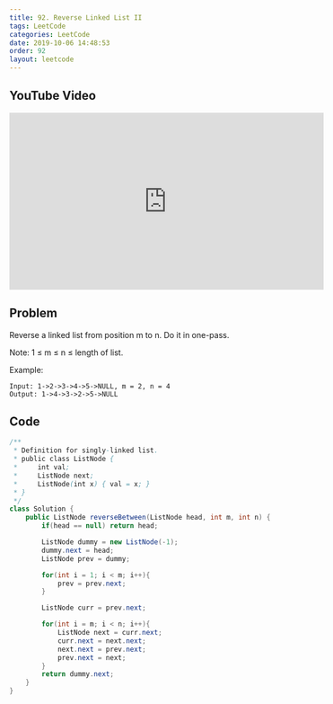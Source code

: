 ```yaml
---
title: 92. Reverse Linked List II
tags: LeetCode
categories: LeetCode
date: 2019-10-06 14:48:53
order: 92
layout: leetcode
---
```


## YouTube Video

<iframe width="560" height="315" src="https://www.youtube.com/embed/ecZ-_NqWRBo" frameborder="0" allow="accelerometer; autoplay; encrypted-media; gyroscope; picture-in-picture" allowfullscreen></iframe>

## Problem

Reverse a linked list from position m to n. Do it in one-pass.

Note: 1 ≤ m ≤ n ≤ length of list.

Example:

```
Input: 1->2->3->4->5->NULL, m = 2, n = 4
Output: 1->4->3->2->5->NULL
```

## Code

```java
/**
 * Definition for singly-linked list.
 * public class ListNode {
 *     int val;
 *     ListNode next;
 *     ListNode(int x) { val = x; }
 * }
 */
class Solution {
    public ListNode reverseBetween(ListNode head, int m, int n) {
        if(head == null) return head;

        ListNode dummy = new ListNode(-1);
        dummy.next = head;
        ListNode prev = dummy;

        for(int i = 1; i < m; i++){
            prev = prev.next;
        }

        ListNode curr = prev.next;

        for(int i = m; i < n; i++){
            ListNode next = curr.next;
            curr.next = next.next;
            next.next = prev.next;
            prev.next = next;
        }
        return dummy.next;
    }
}
```

